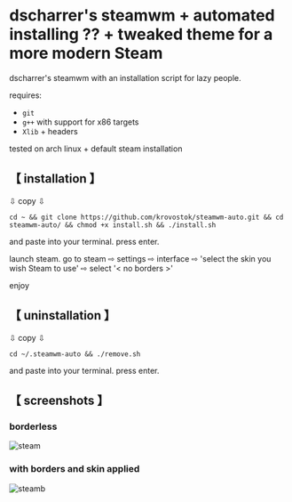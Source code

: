 
# dscharrer's steamwm + automated installing ?? + tweaked theme for a more modern Steam

dscharrer's steamwm with an installation script for lazy people.

requires:
- `git`
- `g++` with support for x86 targets
- `Xlib` + headers

tested on arch linux + default steam installation

## 【 installation 】

⇩ copy ⇩
```
cd ~ && git clone https://github.com/krovostok/steamwm-auto.git && cd steamwm-auto/ && chmod +x install.sh && ./install.sh
```
and paste into your terminal. press enter.

launch steam. go to steam ⇨ settings ⇨ interface ⇨ 'select the skin you wish Steam to use' ⇨ select '< no borders >'

enjoy

## 【 uninstallation 】

⇩ copy ⇩
```
cd ~/.steamwm-auto && ./remove.sh
```
and paste into your terminal. press enter.

## 【 screenshots 】

### borderless
![steam](https://user-images.githubusercontent.com/95653526/196628608-2362b6db-9410-42bf-a8d3-57df84d89fe5.png)

### with borders and skin applied
![steamb](https://user-images.githubusercontent.com/95653526/196628633-94957c9c-3564-4c02-bb25-c95714b144c4.png)
